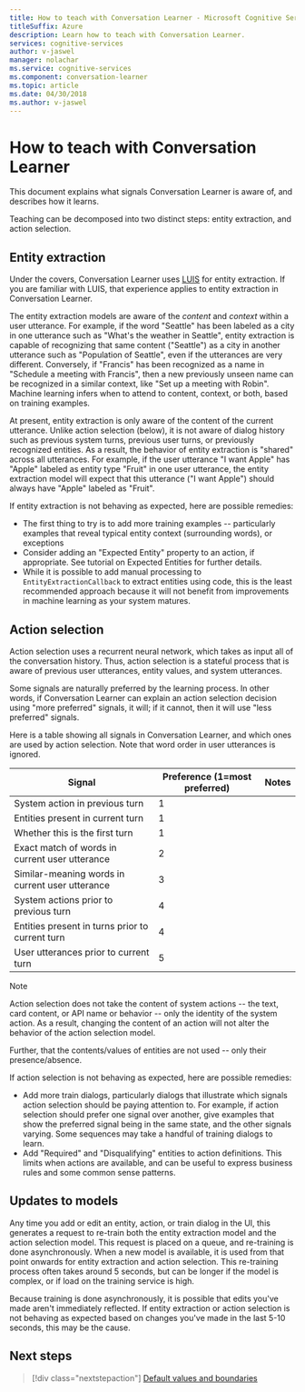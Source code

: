 ```yaml
---
title: How to teach with Conversation Learner - Microsoft Cognitive Services | Microsoft Docs
titleSuffix: Azure
description: Learn how to teach with Conversation Learner.
services: cognitive-services
author: v-jaswel
manager: nolachar
ms.service: cognitive-services
ms.component: conversation-learner
ms.topic: article
ms.date: 04/30/2018
ms.author: v-jaswel
---
```


# How to teach with Conversation Learner 

This document explains what signals Conversation Learner is aware of, and describes how it learns.  

Teaching can be decomposed into two distinct steps: entity extraction, and action selection.

## Entity extraction

Under the covers, Conversation Learner uses [LUIS](https://www.luis.ai) for entity extraction.  If you are familiar with LUIS, that experience applies to entity extraction in Conversation Learner.

The entity extraction models are aware of the *content* and *context* within a user utterance.  For example, if the word "Seattle" has been labeled as a city in one utterance such as "What's the weather in Seattle", entity extraction is capable of recognizing that same content ("Seattle") as a city in another utterance such as "Population of Seattle", even if the utterances are very different.  Conversely, if "Francis" has been recognized as a name in "Schedule a meeting with Francis", then a new previously unseen name can be recognized in a similar context, like "Set up a meeting with Robin".  Machine learning infers when to attend to content, context, or both, based on training examples.

At present, entity extraction is only aware of the content of the current utterance.  Unlike action selection (below), it is not aware of dialog history such as previous system turns, previous user turns, or previously recognized entities.  As a result, the behavior of entity extraction is "shared" across all utterances.  For example, if the user utterance "I want Apple" has "Apple" labeled as entity type "Fruit" in one user utterance, the entity extraction model will expect that this utterance ("I want Apple") should always have "Apple" labeled as "Fruit".

If entity extraction is not behaving as expected, here are possible remedies:

- The first thing to try is to add more training examples -- particularly examples that reveal typical entity context (surrounding words), or exceptions
- Consider adding an "Expected Entity" property to an action, if appropriate.  See tutorial on Expected Entities for further details.
- While it is possible to add manual processing to `EntityExtractionCallback` to extract entities using code, this is the least recommended approach because it will not benefit from improvements in machine learning as your system matures.

## Action selection

Action selection uses a recurrent neural network, which takes as input all of the conversation history.  Thus, action selection is a stateful process that is aware of previous user utterances, entity values, and system utterances.  

Some signals are naturally preferred by the learning process.  In other words, if Conversation Learner can explain an action selection decision using "more preferred" signals, it will; if it cannot, then it will use "less preferred" signals.

Here is a table showing all signals in Conversation Learner, and which ones are used by action selection.  Note that word order in user utterances is ignored.

Signal | Preference (1=most preferred) | Notes
--- | --- | --- 
System action in previous turn | 1 | 
Entities present in current turn | 1 | 
Whether this is the first turn | 1 |
Exact match of words in current user utterance | 2 | 
Similar-meaning words in current user utterance | 3 | 
System actions prior to previous turn | 4 |
Entities present in turns prior to current turn | 4 | 
User utterances prior to current turn | 5 | 

> [!NOTE]
> Action selection does not take the content of system actions -- the text, card content, or API name or behavior -- only the identity of the system action.  As a result, changing the content of an action will not alter the behavior of the action selection model.
>
> Further, that the contents/values of entities are not used -- only their presence/absence.

If action selection is not behaving as expected, here are possible remedies:

- Add more train dialogs, particularly dialogs that illustrate which signals action selection should be paying attention to.  For example, if action selection should prefer one signal over another, give examples that show the preferred signal being in the same state, and the other signals varying.  Some sequences may take a handful of training dialogs to learn.
- Add "Required" and "Disqualifying" entities to action definitions.  This limits when actions are available, and can be useful to express business rules and some common sense patterns. 

## Updates to models

Any time you add or edit an entity, action, or train dialog in the UI, this generates a request to re-train both the entity extraction model and the action selection model.  This request is placed on a queue, and re-training is done asynchronously.  When a new model is available, it is used from that point onwards for entity extraction and action selection.  This re-training process often takes around 5 seconds, but can be longer if the model is complex, or if load on the training service is high.

Because training is done asynchronously, it is possible that edits you've made aren't immediately reflected.  If entity extraction or action selection is not behaving as expected based on changes you've made in the last 5-10 seconds, this may be the cause.

## Next steps

> [!div class="nextstepaction"]
> [Default values and boundaries](./cl-values-and-boundaries.md)
